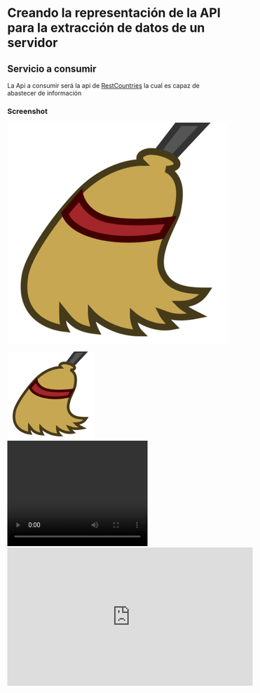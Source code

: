 # Creando la representación de la API para la extracción de datos de un servidor

## Servicio a consumir

La Api a consumir será la api de [RestCountries](https://restcountries.com/) la cual es capaz de abastecer de información


<!-- ## General Info
***
Write down the general informations of your project. It is worth to always put a project status in the Readme file. This is where you can add it. 
-->
### Screenshot
![Image text](./../2%20-%20Estrcutura%20de%20proyecto/assets/clear_asset.svg)

<img src="./../2%20-%20Estrcutura%20de%20proyecto/assets/clear_asset.svg" alt="drawing" width="200"/>

<video width="320" height="240" controls>
  <source src="./video.mp4" type="video/mp4">
  Your browser does not support the video tag.
</video>

<iframe width="560" height="315" src="https://www.youtube.com/embed/uqGUx_mXPVs?si=91e3-Cd0eIqBQMMh" title="YouTube video player" frameborder="0" allow="accelerometer; autoplay; clipboard-write; encrypted-media; gyroscope; picture-in-picture; web-share" allowfullscreen></iframe>